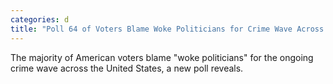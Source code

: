 ```yaml
---
categories: d
title: "Poll 64 of Voters Blame Woke Politicians for Crime Wave Across US"
---
```

The majority of American voters blame "woke politicians" for the ongoing crime wave across the United States, a new poll reveals.